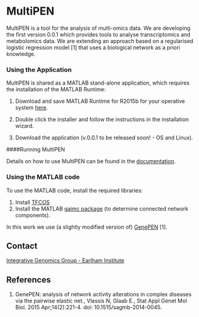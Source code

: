 # MultiPEN

MultiPEN is a tool for the analysis of multi-omics data. We are developing the first version 0.0.1 which provides tools to analyse transcriptomics and metabolomics data. We are extending an approach based on a regularised logistic regression model [1] that uses a biological network as a priori knowledge.


### Using the Application

MultiPEN is shared as a MATLAB stand-alone application, which requires the installation of the MATLAB Runtime:

1. Download and save MATLAB Runtime for R2015b for your operative system [here](http://www.mathworks.com/products/compiler/mcr/index.html). 

2. Double click the installer and follow the instructions in the installation wizard.

3. Download the application (v.0.0.1 to be released soon! - OS and Linux).

####Running MultiPEN

Details on how to use MultiPEN can be found in the [documentation](/MultiPEN_executable/MultiPEN_v001_documentation/user-manual.md).


### Using the MATLAB code

To use the MATLAB code, install the required libraries:

1. Install [TFCOS](http://cvxr.com/tfocs/) 
2. Install the MATLAB [gaimc package](http://www.mathworks.com/matlabcentral/fileexchange/24134-gaimc) (to determine connected network components).

In this work we use (a slightly modified version of) [GenePEN](http://lcsb-portal.uni.lu/software/index.html) [1].


## Contact
[Integrative Genomics Group - Earlham Institute](http://www.earlham.ac.uk/jurkowski-group)


## References
1. GenePEN: analysis of network activity alterations in complex diseases via the pairwise elastic net., Vlassis N, Glaab E., Stat Appl Genet Mol Biol. 2015 Apr;14(2):221-4. doi: 10.1515/sagmb-2014-0045.

